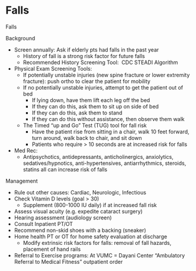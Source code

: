 # Falls

Falls

Background

-   Screen annually: Ask if elderly pts had falls in the past year
    -   History of fall is a strong risk factor for future falls
    -   Recommended History Screening Tool:  CDC STEADI Algorithm
-   Physical Exam Screening Tools:
    -   If potentially unstable injuries (new spine fracture or lower
        extremity fracture): push ortho to clear the patient for
        mobility
    -   If no potentially unstable injuries, attempt to get the patient
        out of bed
        -   If lying down, have them lift each leg off the bed
        -   If they can do this, ask them to sit up on side of bed
        -   If they can do this, ask them to stand
        -   If they can do this without assistance, then observe them
            walk
    -   The Timed “up and Go” Test (TUG) tool for fall risk
        -   Have the patient rise from sitting in a chair, walk 10 feet
            forward, turn around, walk back to chair, and sit down
        -   Patients who require > 10 seconds are at increased risk for
            falls
-   Med Rec:
    -   Antipsychotics, antidepressants, anticholinergics, anxiolytics,
        sedatives/hypnotics, anti-hypertensives, antiarrhythmics,
        steroids, statins all can increase risk of falls

Management

-   Rule out other causes: Cardiac, Neurologic, Infectious
-   Check Vitamin D levels (goal > 30)
    -   Supplement (800-1000 IU daily) if at increased fall risk
-   Assess visual acuity (e.g. expedite cataract surgery)
-   Hearing assessment (audiology screen)
-   Consult Inpatient PT/OT
-   Recommend non-skid shoes with a backing (sneaker)
-   Home health PT or OT for home safety evaluation at discharge
    -   Modify extrinsic risk factors for falls: removal of fall
        hazards, placement of hand rails
-   Referral to Exercise programs: At VUMC = Dayani Center “Ambulatory
    Referral to Medical Fitness” outpatient order
